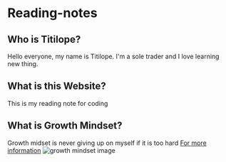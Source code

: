 # Reading-notes
## Who is Titilope? 
Hello everyone, my name is Titilope.
I'm a sole trader and I love learning new thing.

## What is this Website?
This is my reading note for coding

## What is Growth Mindset?
Growth midset is never giving up on myself if it is too hard
[For more information](docs/Readmore.md)
![growth mindset image](https://www.google.com/url?sa=i&url=https%3A%2F%2Fwww.learningsciences.com%2Fblog%2Fdeveloping-a-professional-growth-mindset-6-steps-learning-sciences-international%2F&psig=AOvVaw3CYXraXRHDyEo-5oX5GsM5&ust=1673954893515000&source=images&cd=vfe&ved=0CA8QjRxqFwoTCMDKoYj-y_wCFQAAAAAdAAAAABAE)
